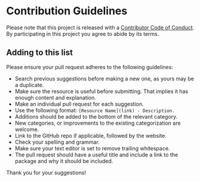 # Contribution Guidelines

Please note that this project is released with a [Contributor Code of Conduct](CODE_OF_CONDUCT.md). By participating in this project you agree to abide by its terms.

## Adding to this list

Please ensure your pull request adheres to the following guidelines:

- Search previous suggestions before making a new one, as yours may be a duplicate.
- Make sure the resource is useful before submitting. That implies it has enough content and explanation.
- Make an individual pull request for each suggestion.
- Use the following format: `[Resource Name](link) - Description.`
- Additions should be added to the bottom of the relevant category.
- New categories, or improvements to the existing categorization are welcome.
- Link to the GitHub repo if applicable, followed by the website.
- Check your spelling and grammar.
- Make sure your text editor is set to remove trailing whitespace.
- The pull request should have a useful title and include a link to the package and why it should be included.

Thank you for your suggestions!
